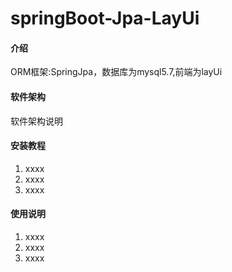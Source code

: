 # springBoot-Jpa-LayUi
#### 介绍
ORM框架:SpringJpa，数据库为mysql5.7,前端为layUi

#### 软件架构
软件架构说明


#### 安装教程

1.  xxxx
2.  xxxx
3.  xxxx

#### 使用说明

1.  xxxx
2.  xxxx
3.  xxxx
